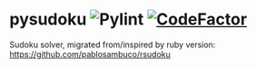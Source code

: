 # pysudoku ![Pylint](https://github.com/pablosambuco/pysudoku/workflows/Pylint/badge.svg) [![CodeFactor](https://www.codefactor.io/repository/github/pablosambuco/pysudoku/badge)](https://www.codefactor.io/repository/github/pablosambuco/pysudoku)
Sudoku solver, migrated from/inspired by ruby version: https://github.com/pablosambuco/rsudoku
